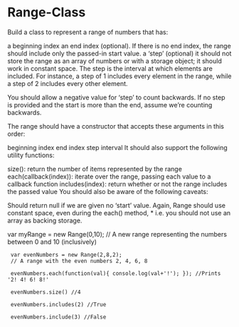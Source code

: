 # Range-Class

Build a class to represent a range of numbers that has:

a beginning index
an end index (optional). If there is no end index, the range should include only the passed-in start value.
a ‘step’ (optional)
it should not store the range as an array of numbers or with a storage object; it should work in constant space.
The step is the interval at which elements are included. For instance, a step of 1 includes every element in the range, while a step of 2 includes every other element.

You should allow a negative value for ‘step’ to count backwards. If no step is provided and the start is more than the end, assume we’re counting backwards.

The range should have a constructor that accepts these arguments in this order:

beginning index
end index
step interval
It should also support the following utility functions:

size(): return the number of items represented by the range
each(callback(index)): iterate over the range, passing each value to a callback function
includes(index): return whether or not the range includes the passed value
You should also be aware of the following caveats:

Should return null if we are given no ‘start’ value.
Again, Range should use constant space, even during the each() method, * i.e. you should not use an array as backing storage.

var myRange = new Range(0,10); 
     // A new range representing the numbers between 0 and 10 (inclusively)

     var evenNumbers = new Range(2,8,2); 
     // A range with the even numbers 2, 4, 6, 8

     evenNumbers.each(function(val){ console.log(val+'!'); }); //Prints '2! 4! 6! 8!'

     evenNumbers.size() //4

     evenNumbers.includes(2) //True

     evenNumbers.include(3) //False
